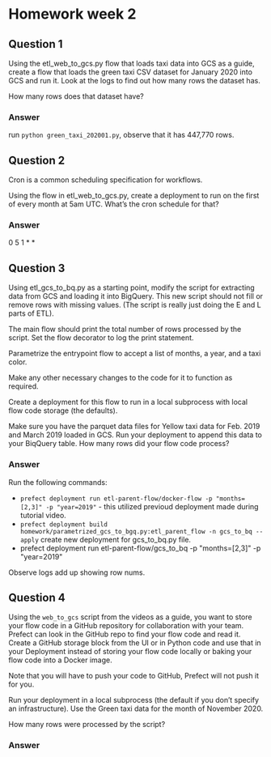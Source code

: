 # Homework week 2

## Question 1

Using the etl_web_to_gcs.py flow that loads taxi data into GCS as a guide, create a flow that loads the green taxi CSV dataset for January 2020 into GCS and run it. Look at the logs to find out how many rows the dataset has.

How many rows does that dataset have?

### Answer

run `python green_taxi_202001.py`, observe that it has 447,770 rows.

## Question 2

Cron is a common scheduling specification for workflows.

Using the flow in etl_web_to_gcs.py, create a deployment to run on the first of every month at 5am UTC. What’s the cron schedule for that?

### Answer

0 5 1 * *

## Question 3

Using etl_gcs_to_bq.py as a starting point, modify the script for extracting data from GCS and loading it into BigQuery. This new script should not fill or remove rows with missing values. (The script is really just doing the E and L parts of ETL).

The main flow should print the total number of rows processed by the script. Set the flow decorator to log the print statement.

Parametrize the entrypoint flow to accept a list of months, a year, and a taxi color.

Make any other necessary changes to the code for it to function as required.

Create a deployment for this flow to run in a local subprocess with local flow code storage (the defaults).

Make sure you have the parquet data files for Yellow taxi data for Feb. 2019 and March 2019 loaded in GCS. Run your deployment to append this data to your BiqQuery table. How many rows did your flow code process?

### Answer

Run the following commands:

- `prefect deployment run etl-parent-flow/docker-flow -p "months=[2,3]" -p "year=2019"` - this utilized previoud deployment made during tutorial video.
- `prefect deployment build homework/parametrized_gcs_to_bgq.py:etl_parent_flow -n gcs_to_bq --apply` create new deployment for gcs_to_bq.py file.
- prefect deployment run etl-parent-flow/gcs_to_bq -p "months=[2,3]" -p "year=2019"

Observe logs add up showing row nums.

## Question 4

Using the `web_to_gcs` script from the videos as a guide, you want to store your flow code in a GitHub repository for collaboration with your team. Prefect can look in the GitHub repo to find your flow code and read it. Create a GitHub storage block from the UI or in Python code and use that in your Deployment instead of storing your flow code locally or baking your flow code into a Docker image.

Note that you will have to push your code to GitHub, Prefect will not push it for you.

Run your deployment in a local subprocess (the default if you don’t specify an infrastructure). Use the Green taxi data for the month of November 2020.

How many rows were processed by the script?

### Answer


